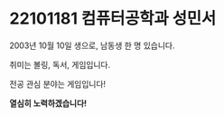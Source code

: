 22101181 컴퓨터공학과 성민서
============================
2003년 10월 10일 생으로, 남동생 한 명 있습니다.



취미는 볼링, 독서, 게임입니다.



전공 관심 분야는 게임입니다!



**열심히 노력하겠습니다!**
